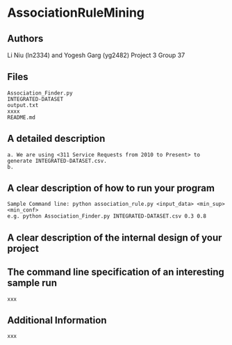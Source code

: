 AssociationRuleMining
======

Authors
-------
Li Niu (ln2334) and Yogesh Garg (yg2482)
Project 3 Group 37

Files
-----
    Association_Finder.py
    INTEGRATED-DATASET
    output.txt
    xxxx
    README.md

A detailed description
----------
    a. We are using <311 Service Requests from 2010 to Present> to generate INTEGRATED-DATASET.csv.
    b.  

A clear description of how to run your program 
-------
    Sample Command line: python association_rule.py <input_data> <min_sup> <min_conf>
    e.g. python Association_Finder.py INTEGRATED-DATASET.csv 0.3 0.8

A clear description of the internal design of your project
-----------
    

The command line specification of an interesting sample run
-----------------------
    xxx

Additional Information
----------------------
    xxx

